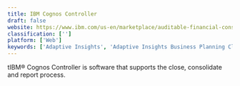 ```yaml
---
title: IBM Cognos Controller
draft: false 
website: https://www.ibm.com/us-en/marketplace/auditable-financial-consolidation
classification: ['']
platform: ['Web']
keywords: ['Adaptive Insights', 'Adaptive Insights Business Planning Cloud', 'Anaplan', 'AutoRek', 'CCH Tagetik', 'FloQast', 'Host Analytics', 'Kaufman Hall Axiom Software', 'Longview', 'OneStreamXF', 'Oracle EPM Cloud', 'PivotXL', 'Prophix Software', 'RecWise', 'ReconArt', 'SAI360', 'Solium', 'TruEquity', 'UPCS by Trintech', 'Vena']
---
```

tIBM® Cognos Controller is software that supports the close, consolidate and report process.
